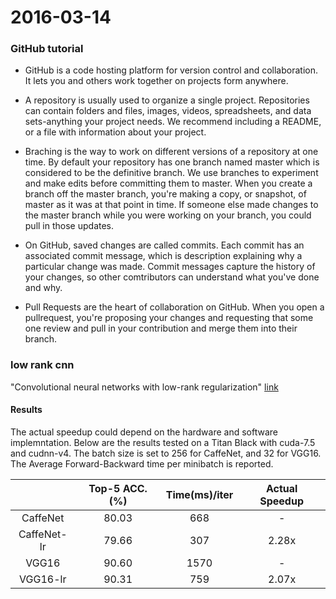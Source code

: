 2016-03-14
===============
### GitHub tutorial

* GitHub is a code hosting platform for version control and collaboration. It lets you and others work together on projects form anywhere.

* A repository is usually used to organize a single project. Repositories can contain folders and files, images, videos, spreadsheets, and data sets-anything your project needs. We recommend including a README, or a file with information about your project.

* Braching is the way to work on different versions of a repository at one time. By default your repository has one branch named master which is considered to be the definitive branch. We use branches to experiment and make edits before committing them to master. When you create a branch off the master branch, you're making a copy, or snapshot, of master as it was at that point in time. If someone else made changes to the master branch while you were working on your branch, you could pull in those updates.
* On GitHub, saved changes are called commits. Each commit has an associated commit message, which is description explaining why a particular change was made. Commit messages capture the history of your changes, so other comtributors can understand what you've done and why.
*  Pull Requests are the heart of collaboration on GitHub. When you open a pullrequest, you're proposing your changes and requesting that some one review and pull in your contribution and merge them into their branch. 

### low rank cnn
"Convolutional neural networks with low-rank regularization" [link](http://arxiv.org/abs/1511.06067)


#### Results
The actual speedup could depend on the hardware and software implemntation. Below are the results tested on a Titan Black with cuda-7.5 and cudnn-v4. The batch size is set to 256 for CaffeNet, and 32 for VGG16. The Average Forward-Backward time per minibatch is reported.

|           |Top-5 ACC.(%)|Time(ms)/iter|Actual Speedup|
|:---------:|:-----------:|:-----------:|:------------:|
|CaffeNet   |    80.03    |      668    |        -     |
|CaffeNet-lr|    79.66    |      307    |      2.28x   |
|VGG16      |    90.60    |     1570    |        -     |
|VGG16-lr   |    90.31    |      759    |      2.07x   |


